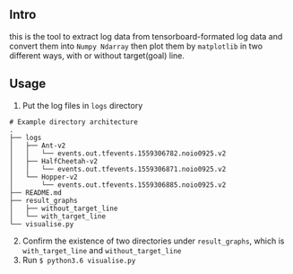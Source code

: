 ## Intro
this is the tool to extract log data from tensorboard-formated log data and convert them into `Numpy Ndarray` then plot them by `matplotlib` in two different ways, with or without target(goal) line.

## Usage
1. Put the log files in `logs` directory
```shell
# Example directory architecture
.
├── logs
│   ├── Ant-v2
│   │   └── events.out.tfevents.1559306782.noio0925.v2
│   ├── HalfCheetah-v2
│   │   └── events.out.tfevents.1559306871.noio0925.v2
│   └── Hopper-v2
│       └── events.out.tfevents.1559306885.noio0925.v2
├── README.md
├── result_graphs
│   ├── without_target_line
│   └── with_target_line
└── visualise.py

```
2. Confirm the existence of two directories under `result_graphs`, which is `with_target_line` and `without_target_line`
3. Run `$ python3.6 visualise.py`
